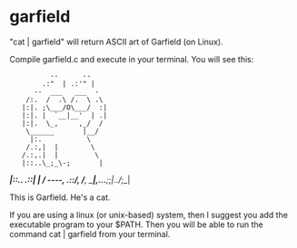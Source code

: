 # garfield
"cat | garfield" will return ASCII art of Garfield (on Linux).

Compile garfield.c and execute in your terminal.
You will see this:

              --      --
            .:"  | .:'" |
          --  ___   ___  -
        /:.  /  .\ /.  \ .\
       |:|. ;\___/O\___/  :|
       |:|. |  `__|__'  | .|
       |:|.  \_,     ,_/  /
        \______       |__/
         |:.           \
        /.:,|  |        \
       /.:,.|  |         \
       |::..\_;_\-;       |
 _____|::..    .::|       |
/   ----,     .::/__,    /__,
\_______|,...____;_;_|../_;_|

This is Garfield.
He's a cat.

If you are using a linux (or unix-based) system, then I suggest you add the executable program to your $PATH.
Then you will be able to run the command
cat | garfield
from your terminal.
